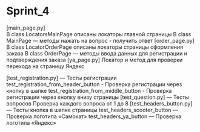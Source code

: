 # Sprint_4
[main_page.py]  
В class LocatorsMainPage описаны локаторы главной страницы
В class MainPage — методы нажать на вопрос - получить ответ
[order_page.py]
В class LocatorOrderPage описаны локаторы  страницы оформления заказа
В class OrderPage — методы ввода данных для регистрации и подтверждения заказа
[ya_page.py]
Локатор и метод для проверки перехода на страницу Яндекс

[test_registration.py] — Тесты регистрации
test_registration_from_header_button - Проверка регистрации через кнопку в шапке
test_registration_from_middle_button - Проверка регистрации через кнопку внизу страницы
[test_question.py] — Тесты вопросов
Проверка каждого вопроса от 1 до 8 
[test_headers_button.py]  — Тесты кнопка в шапке страницы
test_headers_scooter_button — Проверка логотипа «Самокат»
test_headers_ya_button — Проверка логотипа «Яндекс»